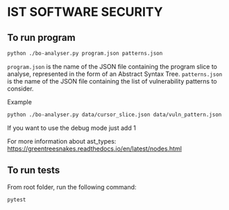 # IST SOFTWARE SECURITY

## To run program

```bash
python ./bo-analyser.py program.json patterns.json
```

`program.json`  is the name of the JSON file containing the program slice to analyse, represented in the form of an Abstract Syntax Tree. `patterns.json` is the name of the JSON file containing the list of vulnerability patterns to consider.

Example

```bash
python ./bo-analyser.py data/cursor_slice.json data/vuln_pattern.json
```

If you want to use the debug mode just add 1

For more information about ast_types:
https://greentreesnakes.readthedocs.io/en/latest/nodes.html

## To run tests

From root folder, run the following command:

```bash
pytest
```
